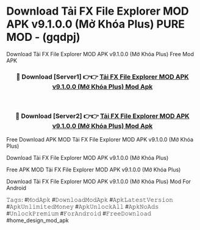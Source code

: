 # Download Tải FX File Explorer MOD APK v9.1.0.0 (Mở Khóa Plus) PURE MOD - (gqdpj)
Download Tải FX File Explorer MOD APK v9.1.0.0 (Mở Khóa Plus) Free Mod APK

<div align="center">
<h3>🔴 Download [Server1] 👉👉 <a href="https://apk-comot.site?title=Tải_FX_File_Explorer_MOD_APK_v9.1.0.0_(Mở_Khóa_Plus)">Tải FX File Explorer MOD APK v9.1.0.0 (Mở Khóa Plus) Mod Apk</a></h3><br>

<h3>🔴 Download [Server2] 👉👉 <a href="https://apk-comot.site?title=Tải_FX_File_Explorer_MOD_APK_v9.1.0.0_(Mở_Khóa_Plus)">Tải FX File Explorer MOD APK v9.1.0.0 (Mở Khóa Plus) Mod Apk</a></h3>
</div>


Free Download APK MOD Tải FX File Explorer MOD APK v9.1.0.0 (Mở Khóa Plus)

Download Tải FX File Explorer MOD APK v9.1.0.0 (Mở Khóa Plus) 

Free APK MOD Tải FX File Explorer MOD APK v9.1.0.0 (Mở Khóa Plus) 

Download Tải FX File Explorer MOD APK v9.1.0.0 (Mở Khóa Plus) Mod For Android

𝚃𝚊𝚐𝚜: #𝙼𝚘𝚍𝙰𝚙𝚔 #𝙳𝚘𝚠𝚗𝚕𝚘𝚊𝚍𝙼𝚘𝚍𝙰𝚙𝚔 #𝙰𝚙𝚔𝙻𝚊𝚝𝚎𝚜𝚝𝚅𝚎𝚛𝚜𝚒𝚘𝚗 #𝙰𝚙𝚔𝚄𝚗𝚕𝚒𝚖𝚒𝚝𝚎𝚍𝙼𝚘𝚗𝚎𝚢 #𝙰𝚙𝚔𝚄𝚗𝚕𝚘𝚌𝚔𝙰𝚕𝚕 #𝙰𝚙𝚔𝙽𝚘𝙰𝚍𝚜 #𝚄𝚗𝚕𝚘𝚌𝚔𝙿𝚛𝚎𝚖𝚒𝚞𝚖 #𝙵𝚘𝚛𝙰𝚗𝚍𝚛𝚘𝚒𝚍 #𝙵𝚛𝚎𝚎𝙳𝚘𝚠𝚗𝚕𝚘𝚊𝚍 #home_design_mod_apk